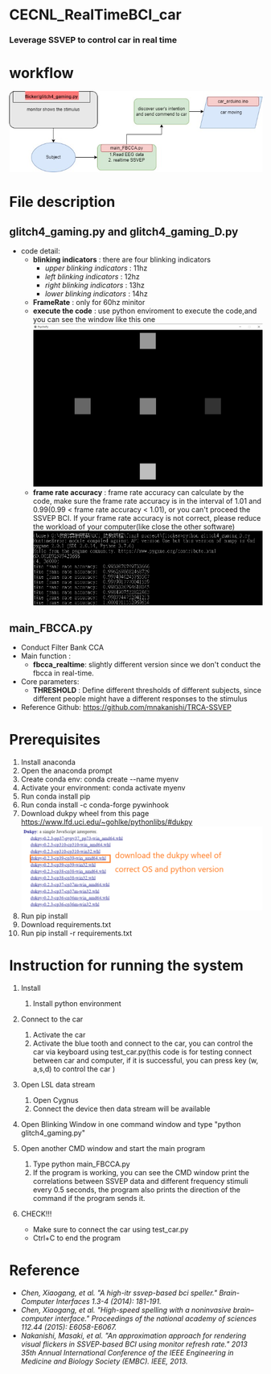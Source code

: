 
   
# CECNL_RealTimeBCI_car
### Leverage SSVEP to control car in real time

# workflow
![workflow](./fig/workflow.jpg)

# File description

## glitch4_gaming.py and glitch4_gaming_D.py

- code detail:
    - **blinking indicators** : there are four blinking indicators
        - *upper blinking indicators* : 11hz
        - *left blinking indicators* :  12hz
        - *right blinking indicators* : 13hz
        - *lower blinking indicators* : 14hz
    - **FrameRate** :  only for 60hz minitor
    - **execute the code** : use python enviroment to execute the code,and you can see the window like this one
![flicker](./fig/flicker.PNG)
    - **frame rate accuracy** : frame rate accuracy can calculate by the code, make sure the frame rate accuracy is in the interval of 1.01 and 0.99(0.99 < frame rate accuracy < 1.01), or you can't proceed the SSVEP BCI. If your frame rate accuracy is not correct, please reduce the workload of your computer(like close the other software)
![flicker2](./fig/flicker2.PNG)

## main_FBCCA.py
- Conduct Filter Bank CCA
- Main function : 
    - **fbcca_realtime**: slightly different version since we don't conduct the fbcca in real-time. 
- Core parameters: 
    - **THRESHOLD** : Define different thresholds of different subjects, since different people might have a different responses to the stimulus 
- Reference Github: https://github.com/mnakanishi/TRCA-SSVEP

# Prerequisites
1. Install anaconda
2. Open the anaconda prompt
3. Create conda env: conda create --name myenv
4. Activate your environment: conda activate myenv
5. Run conda install pip
6. Run conda install -c conda-forge pywinhook
7. Download dukpy wheel from this page https://www.lfd.uci.edu/~gohlke/pythonlibs/#dukpy
![dukpy_wheel](./fig/dukpy.png)
8. Run pip install <the absolute path of dukpy.whl>
9. Download requirements.txt
10. Run pip install -r requirements.txt

# Instruction for running the system

1. Install
    1. Install python environment
2. Connect to the car
    1. Activate  the car
    2. Activate the blue tooth and connect to the car, you can control the car via keyboard using test_car.py(this code is for testing connect between car and computer, if it is successful, you can press key (w, a,s,d) to control the car )


3. Open LSL data stream
    1. Open Cygnus
    2. Connect the device then data stream will be available

4. Open Blinking Window in one command window
 and type "python glitch4_gaming.py"
5. Open another CMD window and start the main program
    1. Type python main_FBCCA.py
    2. If the program is working, you can see the CMD window print the correlations 
between SSVEP data and different frequency stimuli every 0.5 seconds, the program also prints the direction of the command if the program sends it.
6. CHECK!!!
    - Make sure to connect the car using test_car.py
    - Ctrl+C to end the program

# Reference
- *Chen, Xiaogang, et al. "A high-itr ssvep-based bci speller." Brain-Computer Interfaces 1.3-4 (2014): 181-191.*
- *Chen, Xiaogang, et al. "High-speed spelling with a noninvasive brain–computer interface." Proceedings of the national academy of sciences 112.44 (2015): E6058-E6067.*
- *Nakanishi, Masaki, et al. "An approximation approach for rendering visual flickers in SSVEP-based BCI using monitor refresh rate." 2013 35th Annual International Conference of the IEEE Engineering in Medicine and Biology Society (EMBC). IEEE, 2013.* 
